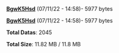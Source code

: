 [**BgwK5Hsd**](/data/BgwK5Hsd.txt) (07/11/22 - 14:58)- 5977 bytes

[**BgwK5Hsd**](/data/BgwK5Hsd.txt) (07/11/22 - 14:58)- 5977 bytes

**Total Datas**: 2045

**Total Size**: 11.82 MB / 11.8 MB